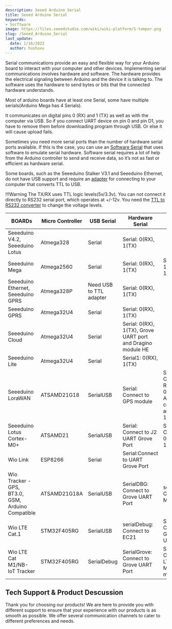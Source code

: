 ```yaml
---
description: Seeed Arduino Serial
title: Seeed Arduino Serial
keywords:
- Sorftware
image: https://files.seeedstudio.com/wiki/wiki-platform/S-tempor.png
slug: /Seeed_Arduino_Serial
last_update:
  date: 1/16/2023
  author: hushuxu
---
```

Serial communications provide an easy and flexible way for your Arduino board to interact with your computer and other devices. Implementing serial communications involves hardware and software. The hardware provides the electrical signaling between Arduino and the device it is talking to. The software uses the hardware to send bytes or bits that the connected hardware understands. 

Most of arduino boards have at least one Serial, some have multiple serials(Arduino Mega has 4 Serials). 

It communicates on digital pins 0 (RX) and 1 (TX) as well as with the computer via USB. So if you connect UART device on pin 0 and pin D1, you have to remove them before downloading program through USB. Or else it will cause upload fails.

Sometimes you need more serial ports than the number of hardware serial ports available. If this is the case, you can use an [Software Serial](https://www.arduino.cc/en/Reference/SoftwareSerial) that uses software to emulate serial hardware. Software serial requires a lot of help from the Arduino controller to send and receive data, so it’s not as fast or efficient as hardware serial.

Some boards, such as the Seeeduino Stalker V3.1 and Seeeduino Ethernet, do not have USB support and require an [adapter](https://www.seeedstudio.com/USB-To-Uart-5V-3V3-p-1832.html) for connecting to your computer that converts TTL to USB. 

!!!Warning
    The TX/RX uses TTL logic levels(5v/3.3v). You can not connect it directly to RS232 serial port, which operates at +/-12v. You need the [TTL to RS232 converter](https://www.seeedstudio.com/Grove-RS232-P-2852.html) to change the voltage levels. 


| BOARDs                                            | Micro Controller | USB Serial              | Hardware Serial                                              |                                                                  |                                                         |                         |
|---------------------------------------------------|------------------|-------------------------|--------------------------------------------------------------|------------------------------------------------------------------|---------------------------------------------------------|-------------------------|
| Seeeduino V4.2, Seeeduino Lotus                   | Atmega328        | Serial                  | Serial: 0(RX), 1(TX)                                         |                                                                  |                                                         |                         |
| Seeeduino Mega                                    | Atmega2560       | Serial                  | Serial: 0(RX), 1(TX)                                         | Serial1: 19(RX), 18(TX)                                          | Serial2: 17(RX), 16(TX)                                 | Serial3: 15(RX), 14(TX) |
| Seeeduino Ethernet, Seeeduino GPRS                | Atmega328P       | Need USB to TTL adapter | Serial: 0(RX), 1(TX)                                         |                                                                  |                                                         |                         |
| Seeeduino GPRS                                    | Atmega32U4       | Serial                  | Serial: 0(RX), 1(TX)                                         |                                                                  |                                                         |                         |
| Seeeduino Cloud                                   | Atmega32U4       | Serial                  | Serial: 0(RX), 1(TX), Grove UART port and Dragino module HE  |                                                                  |                                                         |                         |
| Seeeduino Lite                                    | Atmega32U4       | Serial                  | Serial1: 0(RX), 1(TX)                                        |                                                                  |                                                         |                         |
| Seeeduino LoraWAN                                 | ATSAMD21G18      | SerialUSB               | Serial: Connect to GPS module                                | Serial1: Connect to RHF76-052AM for AT commands and 0(RX), 1(TX) | SerialDebug: Connect to RHF76-052AM for firmware update |                         |
| Seeeduino Lotus Cortex-M0+                        | ATSAMD21         | SerialUSB               | Serial: Connect to J2 UART Grove Port                        | Serial1: Connect to 0(RX), 1(TX)                                 |                                                         |                         |
| Wio Link                                          | ESP8266          | Serial                  | Serial:Connect to UART Grove Port                            |                                                                  |                                                         |                         |
| Wio Tracker - GPS, BT3.0, GSM, Arduino Compatible | ATSAMD21G18A     | SerialUSB               | SerialDBG: Connect to Grove UART Port                        | serialMC20: Connect to MC20                                      |                                                         |                         |
| Wio LTE Cat.1                                     | STM32F405RG      | SerialUSB               | serialDebug: Connect to EC21                                 | Serial: Connect to Grove UART Port                               |                                                         |                         |
| Wio LTE Cat M1/NB-IoT Tracker                     | STM32F405RG      | SerialDebug             | SerialGrove: Connect to Grove UART Port                      | SerialGSM: Connect to LTE M1/NB-IOT module                       | SerialGNSS: Connect to GPS module                       |                         |

## Tech Support & Product Descussion

Thank you for choosing our products! We are here to provide you with different support to ensure that your experience with our products is as smooth as possible. We offer several communication channels to cater to different preferences and needs.

<div class="button_tech_support_container">
<a href="https://forum.seeedstudio.com/" class="button_forum"></a> 
<a href="https://www.seeedstudio.com/contacts" class="button_email"></a>
</div>

<div class="button_tech_support_container">
<a href="https://discord.gg/eWkprNDMU7" class="button_discord"></a> 
<a href="https://github.com/Seeed-Studio/wiki-documents/discussions/69" class="button_discussion"></a>
</div>

